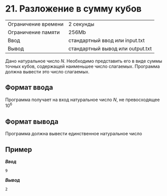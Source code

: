 # 21. Разложение в сумму кубов

|                   |                                |
|-------------------|--------------------------------|
|Ограничение времени|2 секунды                       |
|Ограничение памяти |256Mb                           |
|Ввод               |стандартный ввод или input.txt  |
|Вывод              |стандартный вывод или output.txt|

Дано натуральное число $N$. Необходимо представить его в виде суммы точных кубов, содержащей наименьшее число слагаемых. Программа должна вывести это число слагаемых.

## Формат ввода

Программа получает на вход натуральное число $N$, не превосходящее $10^{6}$

## Формат вывода

Программа должна вывести единственное натуральное число

## Пример

***Ввод***

```text
9
```

***Вывод***

```text
2
```
